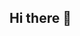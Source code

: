 ## Hi there 👋

<!--
**gsanaev/gsanaev** is a ✨ _special_ ✨ repository because its `README.md` (this file) appears on your GitHub profile.

My name is Golib and I'm a Data Scientist, from Uzbekistan living in Germany

✨ I'm currently working on a project in analysing hotels in Germany
📚 I'm currently learning to apply my data skills in real-data projects 
🎯 Goals: I want to further develop and share my data skills thorough my projects 
🎲 Fun fact: Life is a grand adventure; embrace every chance to discover something new
